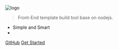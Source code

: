 ![logo](https://avatars2.githubusercontent.com/u/45163886?s=400&u=b35b552466f83f46735c79dede6036577556269d&v=4)


> Front-End template build tool base on nodejs.

* Simple and Smart 
* 

[GitHub](https://github.com/yang657850144/fetp)
[Get Started](/en-us/quickstart.md)